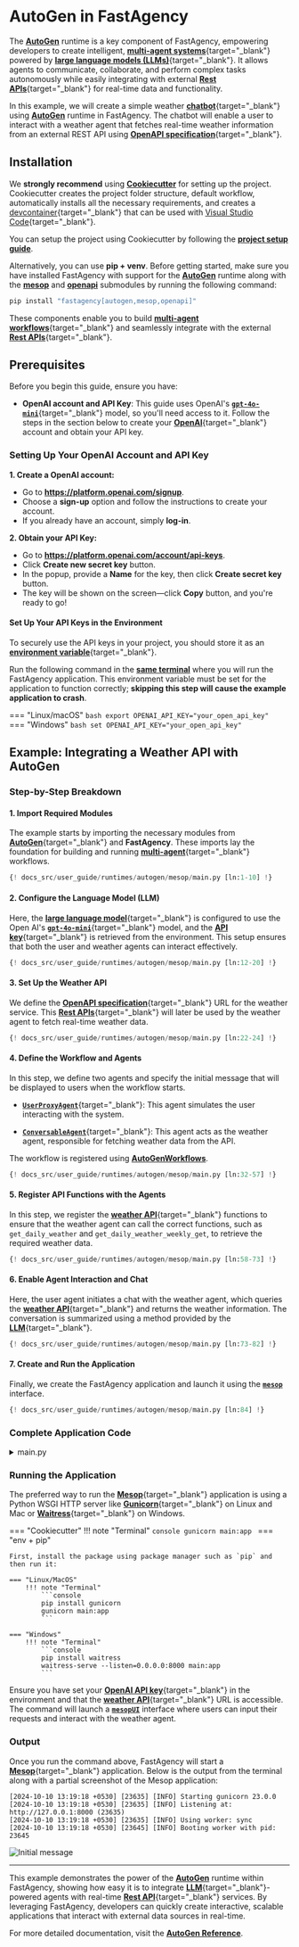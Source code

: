 # AutoGen in FastAgency

The [**AutoGen**](../../../api/fastagency/runtimes/autogen/autogen/AutoGenWorkflows.md) runtime is a key component of FastAgency, empowering developers to create intelligent, [**multi-agent systems**](https://microsoft.github.io/autogen/0.2/docs/Use-Cases/agent_chat){target="_blank"} powered by [**large language models (LLMs)**](https://en.wikipedia.org/wiki/Large_language_model){target="_blank"}. It allows agents to communicate, collaborate, and perform complex tasks autonomously while easily integrating with external [**Rest APIs**](https://en.wikipedia.org/wiki/REST){target="_blank"} for real-time data and functionality.

In this example, we will create a simple weather [**chatbot**](https://en.wikipedia.org/wiki/Chatbot){target="_blank"} using [**AutoGen**](../../../api/fastagency/runtimes/autogen/autogen/AutoGenWorkflows.md) runtime in FastAgency. The chatbot will enable a user to interact with a weather agent that fetches real-time weather information from an external REST API using [**OpenAPI specification**](https://en.wikipedia.org/wiki/OpenAPI_Specification){target="_blank"}.

## Installation

We **strongly recommend** using [**Cookiecutter**](../cookiecutter/index.md) for setting up the project. Cookiecutter creates the project folder structure, default workflow, automatically installs all the necessary requirements, and creates a [devcontainer](https://code.visualstudio.com/docs/devcontainers/containers){target="_blank"} that can be used with [Visual Studio Code](https://code.visualstudio.com/){target="_blank"}.

You can setup the project using Cookiecutter by following the [**project setup guide**](../../../user-guide/cookiecutter/index.md).

Alternatively, you can use **pip + venv**. Before getting started, make sure you have installed FastAgency with support for the [**AutoGen**](../../../api/fastagency/runtimes/autogen/autogen/AutoGenWorkflows.md) runtime along with the [**mesop**](../../../api/fastagency/ui/mesop/MesopUI.md) and [**openapi**](../../../api/fastagency/api/openapi/OpenAPI.md) submodules by running the following command:

```bash
pip install "fastagency[autogen,mesop,openapi]"
```

These components enable you to build  [**multi-agent workflows**](https://microsoft.github.io/autogen/0.2/docs/Use-Cases/agent_chat){target="_blank"} and seamlessly integrate with the external [**Rest APIs**](https://en.wikipedia.org/wiki/REST){target="_blank"}.

## Prerequisites

Before you begin this guide, ensure you have:

- **OpenAI account and API Key**: This guide uses OpenAI's [**`gpt-4o-mini`**](https://openai.com/index/gpt-4o-mini-advancing-cost-efficient-intelligence/){target="_blank"} model, so you'll need access to it. Follow the steps in the section below to create your [**OpenAI**](https://openai.com){target="_blank"} account and obtain your API key.

### Setting Up Your OpenAI Account and API Key

**1. Create a OpenAI account:**

- Go to <b><a href="https://platform.openai.com/signup" target="_blank">https://platform.openai.com/signup</a></b>.
- Choose a **sign-up** option and follow the instructions to create your account.
- If you already have an account, simply **log-in**.

**2. Obtain your API Key:**

- Go to <b><a href="https://platform.openai.com/account/api-keys" target="_blank">https://platform.openai.com/account/api-keys</a></b>.
- Click **Create new secret key** button.
- In the popup, provide a **Name** for the key, then click **Create secret key** button.
- The key will be shown on the screen—click **Copy** button, and you're ready to go!

#### Set Up Your API Keys in the Environment

To securely use the API keys in your project, you should store it as an [**environment variable**](https://en.wikipedia.org/wiki/Environment_variable){target="_blank"}.

Run the following command in the [**same terminal**](#running-the-application) where you will run the FastAgency application. This environment variable must be set for the application to function correctly; **skipping this step will cause the example application to crash**.

=== "Linux/macOS"
    ```bash
    export OPENAI_API_KEY="your_open_api_key"
    ```
=== "Windows"
    ```bash
    set OPENAI_API_KEY="your_open_api_key"
    ```

## Example: Integrating a Weather API with AutoGen

### Step-by-Step Breakdown

#### 1. **Import Required Modules**
The example starts by importing the necessary modules from [**AutoGen**](https://microsoft.github.io/autogen/){target="_blank"} and **FastAgency**. These imports lay the foundation for building and running [**multi-agent**](https://microsoft.github.io/autogen/0.2/docs/Use-Cases/agent_chat){target="_blank"} workflows.

```python
{! docs_src/user_guide/runtimes/autogen/mesop/main.py [ln:1-10] !}
```

#### 2. **Configure the Language Model (LLM)**
Here, the [**large language model**](https://en.wikipedia.org/wiki/Large_language_model){target="_blank"} is configured to use the Open AI's [**`gpt-4o-mini`**](https://openai.com/index/gpt-4o-mini-advancing-cost-efficient-intelligence/){target="_blank"} model, and the [**API key**](https://en.wikipedia.org/wiki/API_key){target="_blank"} is retrieved from the environment. This setup ensures that both the user and weather agents can interact effectively.

```python
{! docs_src/user_guide/runtimes/autogen/mesop/main.py [ln:12-20] !}
```

#### 3. **Set Up the Weather API**
We define the [**OpenAPI specification**](https://en.wikipedia.org/wiki/OpenAPI_Specification){target="_blank"} URL for the weather service. This [**Rest APIs**](https://en.wikipedia.org/wiki/REST){target="_blank"} will later be used by the weather agent to fetch real-time weather data.

```python
{! docs_src/user_guide/runtimes/autogen/mesop/main.py [ln:22-24] !}
```

#### 4. **Define the Workflow and Agents**
In this step, we define two agents and specify the initial message that will be displayed to users when the workflow starts.

- [**`UserProxyAgent`**](https://microsoft.github.io/autogen/0.2/docs/reference/agentchat/user_proxy_agent/#userproxyagent){target="_blank"}: This agent simulates the user interacting with the system.

- [**`ConversableAgent`**](https://microsoft.github.io/autogen/0.2/docs/reference/agentchat/conversable_agent/#conversableagent){target="_blank"}: This agent acts as the weather agent, responsible for fetching weather data from the API.

The workflow is registered using **[AutoGenWorkflows](../../../api/fastagency/runtimes/autogen/AutoGenWorkflows.md)**.

```python
{! docs_src/user_guide/runtimes/autogen/mesop/main.py [ln:32-57] !}
```

#### 5. **Register API Functions with the Agents**
In this step, we register the [**weather API**](https://weather.tools.fastagency.ai/docs){target="_blank"} functions to ensure that the weather agent can call the correct functions, such as `get_daily_weather` and `get_daily_weather_weekly_get`, to retrieve the required weather data.

```python
{! docs_src/user_guide/runtimes/autogen/mesop/main.py [ln:58-73] !}
```

#### 6. **Enable Agent Interaction and Chat**
Here, the user agent initiates a chat with the weather agent, which queries the [**weather API**](https://weather.tools.fastagency.ai/docs){target="_blank"} and returns the weather information. The conversation is summarized using a method provided by the [**LLM**](https://en.wikipedia.org/wiki/Large_language_model){target="_blank"}.

```python
{! docs_src/user_guide/runtimes/autogen/mesop/main.py [ln:73-82] !}
```

#### 7. **Create and Run the Application**
Finally, we create the FastAgency application and launch it using the [**`mesop`**](../../../api/fastagency/ui/mesop/MesopUI.md) interface.

```python
{! docs_src/user_guide/runtimes/autogen/mesop/main.py [ln:84] !}
```

### Complete Application Code

<details>
<summary>main.py</summary>
```python
{! docs_src/user_guide/runtimes/autogen/mesop/main.py!}
```
</details>


### Running the Application

The preferred way to run the [**Mesop**](https://google.github.io/mesop/){target="_blank"} application is using a Python WSGI HTTP server like [**Gunicorn**](https://gunicorn.org/){target="_blank"} on Linux and Mac or [**Waitress**](https://docs.pylonsproject.org/projects/waitress/en/stable/){target="_blank"} on Windows.

=== "Cookiecutter"
    !!! note "Terminal"
        ```console
        gunicorn main:app
        ```
=== "env + pip"

    First, install the package using package manager such as `pip` and then run it:

    === "Linux/MacOS"
        !!! note "Terminal"
            ```console
            pip install gunicorn
            gunicorn main:app
            ```

    === "Windows"
        !!! note "Terminal"
            ```console
            pip install waitress
            waitress-serve --listen=0.0.0.0:8000 main:app
            ```

Ensure you have set your [**OpenAI API key**](https://platform.openai.com/api-keys){target="_blank"} in the environment and that the [**weather API**](https://weather.tools.fastagency.ai/docs){target="_blank"} URL is accessible. The command will launch a [**`mesopUI`**](../../../api/fastagency/ui/mesop/MesopUI.md) interface where users can input their requests and interact with the weather agent.

### Output

Once you run the command above, FastAgency will start a [**Mesop**](https://google.github.io/mesop/){target="_blank"} application. Below is the output from the terminal along with a partial screenshot of the Mesop application:

```console
[2024-10-10 13:19:18 +0530] [23635] [INFO] Starting gunicorn 23.0.0
[2024-10-10 13:19:18 +0530] [23635] [INFO] Listening at: http://127.0.0.1:8000 (23635)
[2024-10-10 13:19:18 +0530] [23635] [INFO] Using worker: sync
[2024-10-10 13:19:18 +0530] [23645] [INFO] Booting worker with pid: 23645
```

![Initial message](./images/weather_chat.png)

---

This example demonstrates the power of the [**AutoGen**](../../../api/fastagency/runtimes/autogen/autogen/AutoGenWorkflows.md) runtime within FastAgency, showing how easy it is to integrate [**LLM**](https://en.wikipedia.org/wiki/Large_language_model){target="_blank"}-powered agents with real-time [**Rest API**](https://en.wikipedia.org/wiki/REST){target="_blank"} services. By leveraging FastAgency, developers can quickly create interactive, scalable applications that interact with external data sources in real-time.

For more detailed documentation, visit the [**AutoGen Reference**](../../../api/fastagency/runtimes/autogen/AutoGenWorkflows.md).
